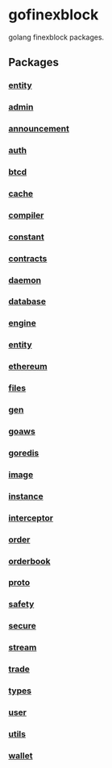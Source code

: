 # gofinexblock
golang finexblock packages.


## Packages

### [entity](finexblock/entity/entity.md)

### [admin](finexblock/admin/admin.md)

### [announcement](finexblock/announcement/announcement.md)

### [auth](finexblock/auth/auth.md)

### [btcd](finexblock/btcd/btcd.md)

### [cache](finexblock/cache/cache.md)

### [compiler](finexblock/compiler/compiler.md)

### [constant](finexblock/constant/constant.md)

### [contracts](finexblock/contracts/contracts.md)

### [daemon](finexblock/daemon/daemon.md)

### [database](finexblock/database/database.md)

### [engine](finexblock/engine/engine.md)

### [entity](finexblock/entity/entity.md)

### [ethereum](finexblock/ethereum/ethereum.md)

### [files](finexblock/files/files.md)

### [gen](finexblock/gen/gen.md)

### [goaws](finexblock/goaws/goaws.md)

### [goredis](finexblock/goredis/goredis.md)

### [image](finexblock/image/image.md)

### [instance](finexblock/instance/instance.md)

### [interceptor](finexblock/interceptor/interceptor.md)

### [order](finexblock/order/order.md)

### [orderbook](finexblock/orderbook/orderbook.md)

### [proto](finexblock/proto/proto.md)

### [safety](finexblock/safety/safety.md)

### [secure](finexblock/secure/secure.md)

### [stream](finexblock/stream/stream.md)

### [trade](finexblock/trade/trade.md)

### [types](finexblock/types/types.md)

### [user](finexblock/user/user.md)

### [utils](finexblock/utils/utils.md)

### [wallet](finexblock/wallet/wallet.md)